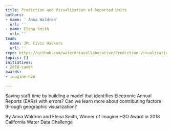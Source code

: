 ```yaml
---
title: Prediction and Visualization of Reported Units
authors:
- name: ' Anna Waldron'
  url: ''
- name: Elena Smith
  url: ''
team:
  name: JPL Civic Hackers
  url: ''
repo: https://github.com/waterdatacollaborative/Prediction-Visualization-Reported-Units
topics: []
initiatives:
- 2018-cawdc
awards:
- imagine-h2o

---
```


Saving staff time by building a model that identifies Electronic Annual Reports (EARs) with errors? Can we learn more about contributing factors through geographic visualization?

By Anna Waldron and Elena Smith, Winner of Imagine H2O Award in 2018 California Water Data Challenge 



